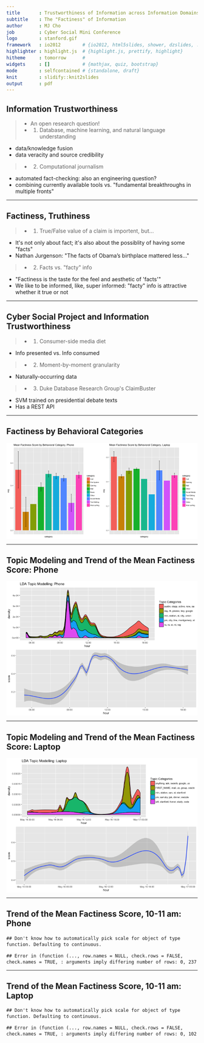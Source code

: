 ```yaml
---
title       : Trustworthiness of Information across Information Domains
subtitle    : The "Factiness" of Information
author      : MJ Cho
job         : Cyber Social Mini Conference
logo        : stanford.gif
framework   : io2012        # {io2012, html5slides, shower, dzslides, ...}
highlighter : highlight.js  # {highlight.js, prettify, highlight}
hitheme     : tomorrow      # 
widgets     : []            # {mathjax, quiz, bootstrap}
mode        : selfcontained # {standalone, draft}
knit        : slidify::knit2slides
output      : pdf
---
```




## Information Trustworthiness
>- An open research question!
>- 1. Database, machine learning, and natural language understanding
  - data/knowledge fusion
  - data veracity and source credibility
>- 2. Computational journalism 
  - automated fact-checking: also an engineering question?
  - combining currently available tools vs. "fundamental breakthroughs in multiple fronts"

---

## Factiness, Truthiness
>- 1. True/False value of a claim is importent, but...
  - It's not only about fact; it's also about the possiblity of having some "facts"
  - Nathan Jurgenson: "The facts of Obama’s birthplace mattered less..."
>- 2. Facts vs. "facty" info
  - "Factiness is the taste for the feel and aesthetic of 'facts'" 
  - We like to be informed, like, super informed: "facty" info is attractive whether it true or not

---

## Cyber Social Project and Information Trustworthiness
>- 1. Consumer-side media diet
  - Info presented vs. Info consumed
>- 2. Moment-by-moment granularity
  - Naturally-occurring data
>- 3. Duke Database Research Group's ClaimBuster
  - SVM trained on presidential debate texts
  - Has a REST API

---

## Factiness by Behavioral Categories
<img src="assets/fig/unnamed-chunk-2-1.png" title="plot of chunk unnamed-chunk-2" alt="plot of chunk unnamed-chunk-2" style="display: block; margin: auto;" />

---

## Topic Modeling and Trend of the Mean Factiness Score: Phone
<img src="assets/fig/unnamed-chunk-3-1.png" title="plot of chunk unnamed-chunk-3" alt="plot of chunk unnamed-chunk-3" style="display: block; margin: auto;" />

---

## Topic Modeling and Trend of the Mean Factiness Score: Laptop
<img src="assets/fig/unnamed-chunk-4-1.png" title="plot of chunk unnamed-chunk-4" alt="plot of chunk unnamed-chunk-4" style="display: block; margin: auto;" />

---

## Trend of the Mean Factiness Score, 10-11 am: Phone

```
## Don't know how to automatically pick scale for object of type function. Defaulting to continuous.
```

```
## Error in (function (..., row.names = NULL, check.rows = FALSE, check.names = TRUE, : arguments imply differing number of rows: 0, 237
```

---

## Trend of the Mean Factiness Score, 10-11 am: Laptop

```
## Don't know how to automatically pick scale for object of type function. Defaulting to continuous.
```

```
## Error in (function (..., row.names = NULL, check.rows = FALSE, check.names = TRUE, : arguments imply differing number of rows: 0, 102
```
